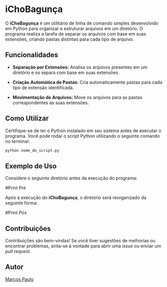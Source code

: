 # iChoBagunça

O **iChoBagunça** é um utilitário de linha de comando simples desenvolvido em Python para organizar e estruturar arquivos em um diretório. O programa realiza a tarefa de separar os arquivos com base em suas extensões, criando pastas distintas para cada tipo de arquivo.

## Funcionalidades

- **Separação por Extensões:** Analisa os arquivos presentes em um diretório e os separa com base em suas extensões.

- **Criação Automática de Pastas:** Cria automaticamente pastas para cada tipo de extensão identificada.

- **Movimentação de Arquivos:** Move os arquivos para as pastas correspondentes às suas extensões.

## Como Utilizar

Certifique-se de ter o Python instalado em seu sistema antes de executar o programa. Você pode rodar o script Python utilizando o seguinte comando no terminal:

```bash
python nome_do_script.py
```

## Exemplo de Uso

Considere o seguinte diretório antes da execução do programa:

#Print Pré

Após a execução do **iChoBagunça**, o diretório será reorganizado da seguinte forma:

#Print Pós


## Contribuições

Contribuições são bem-vindas! Se você tiver sugestões de melhorias ou encontrar problemas, sinta-se à vontade para abrir uma *issue* ou enviar um *pull request*.

## Autor

[Marcos Paulo](https://github.com/MarcosP-Costa)
